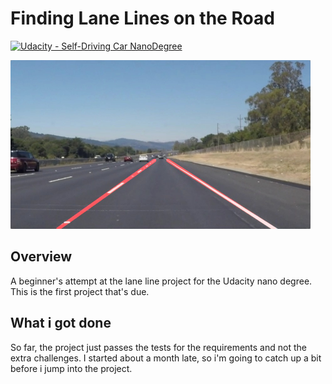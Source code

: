 # **Finding Lane Lines on the Road** 
[![Udacity - Self-Driving Car NanoDegree](https://s3.amazonaws.com/udacity-sdc/github/shield-carnd.svg)](http://www.udacity.com/drive)

<img src="examples/laneLines_thirdPass.jpg" width="480" alt="Combined Image" />

Overview
---
A beginner's attempt at the lane line project for the Udacity nano degree.
This is the first project that's due.



What i got done
---

So far, the project just passes the tests for the requirements and not the extra challenges. I started about a month late, so i'm going to catch up a bit before i jump into the project.

